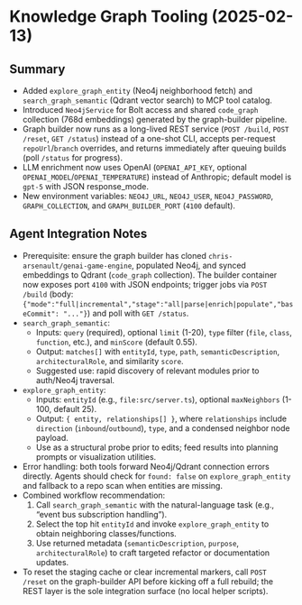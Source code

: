 # Knowledge Graph Tooling (2025-02-13)

## Summary
- Added `explore_graph_entity` (Neo4j neighborhood fetch) and `search_graph_semantic` (Qdrant vector search) to MCP tool catalog.
- Introduced `Neo4jService` for Bolt access and shared `code_graph` collection (768d embeddings) generated by the graph-builder pipeline.
- Graph builder now runs as a long-lived REST service (`POST /build`, `POST /reset`, `GET /status`) instead of a one-shot CLI, accepts per-request `repoUrl`/`branch` overrides, and returns immediately after queuing builds (poll `/status` for progress).
- LLM enrichment now uses OpenAI (`OPENAI_API_KEY`, optional `OPENAI_MODEL`/`OPENAI_TEMPERATURE`) instead of Anthropic; default model is `gpt-5` with JSON response_mode.
- New environment variables: `NEO4J_URL`, `NEO4J_USER`, `NEO4J_PASSWORD`, `GRAPH_COLLECTION`, and `GRAPH_BUILDER_PORT` (`4100` default).

## Agent Integration Notes
- Prerequisite: ensure the graph builder has cloned `chris-arsenault/genai-game-engine`, populated Neo4j, and synced embeddings to Qdrant (`code_graph` collection). The builder container now exposes port `4100` with JSON endpoints; trigger jobs via `POST /build` (body: `{"mode":"full|incremental","stage":"all|parse|enrich|populate","baseCommit": "..."}`) and poll with `GET /status`.
- `search_graph_semantic`:
  - Inputs: `query` (required), optional `limit` (1-20), `type` filter (`file`, `class`, `function`, etc.), and `minScore` (default 0.55).
  - Output: `matches[]` with `entityId`, `type`, `path`, `semanticDescription`, `architecturalRole`, and similarity `score`.
  - Suggested use: rapid discovery of relevant modules prior to auth/Neo4j traversal.
- `explore_graph_entity`:
  - Inputs: `entityId` (e.g., `file:src/server.ts`), optional `maxNeighbors` (1-100, default 25).
  - Output: `{ entity, relationships[] }`, where `relationships` include `direction` (`inbound`/`outbound`), `type`, and a condensed neighbor node payload.
  - Use as a structural probe prior to edits; feed results into planning prompts or visualization utilities.
- Error handling: both tools forward Neo4j/Qdrant connection errors directly. Agents should check for `found: false` on `explore_graph_entity` and fallback to a repo scan when entities are missing.
- Combined workflow recommendation:
  1. Call `search_graph_semantic` with the natural-language task (e.g., “event bus subscription handling”).
  2. Select the top hit `entityId` and invoke `explore_graph_entity` to obtain neighboring classes/functions.
  3. Use returned metadata (`semanticDescription`, `purpose`, `architecturalRole`) to craft targeted refactor or documentation updates.
- To reset the staging cache or clear incremental markers, call `POST /reset` on the graph-builder API before kicking off a full rebuild; the REST layer is the sole integration surface (no local helper scripts).
